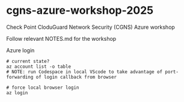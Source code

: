 # cgns-azure-workshop-2025
Check Point CloduGuard Network Security (CGNS) Azure workshop

Follow relevant NOTES.md for the workshop

Azure login

```shell
# current state?
az account list -o table
# NOTE: run Codespace in local VScode to take advantage of port-forwarding of login callback from browser

# force local browser login
az login


